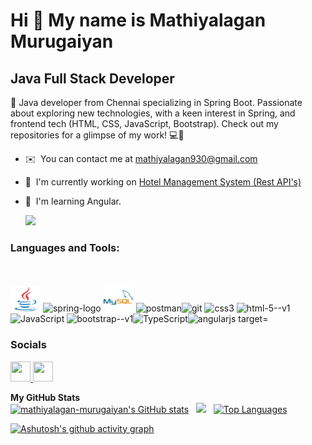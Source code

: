 Hi 👋 My name is Mathiyalagan Murugaiyan
========================================

Java Full Stack Developer
-------------------------

👋 Java developer from Chennai specializing in Spring Boot. Passionate about exploring new technologies, with a keen interest in Spring, and frontend tech (HTML, CSS, JavaScript, Bootstrap). Check out my repositories for a glimpse of my work! 💻🚀

*   ✉️  You can contact me at [mathiyalagan930@gmail.com](mailto:mathiyalagan930@gmail.com)
*   🚀  I'm currently working on [Hotel Management System (Rest API's)](http://github.com/mathiyalagan-murugaiyan/spring-boot-project)
*   🧠  I'm learning Angular.
  
    <a href="https://www.github.com/mathiyalagan-murugaiyan" target="_blank" rel="noreferrer"><img src="https://img.shields.io/github/followers/mathiyalagan-murugaiyan?logo=github&style=for-the- 
     badge&color=22c55e&labelColor=171717" /></a>

 <h3 align="left">Languages and Tools:</h3>
 <br>

<p align="left"> <img src="https://raw.githubusercontent.com/devicons/devicon/master/icons/java/java-original.svg" alt="java" width="48" height="40"/>  <img width="48" height="48" src="https://img.icons8.com/color/48/spring-logo.png" alt="spring-logo"/> <img src="https://raw.githubusercontent.com/devicons/devicon/master/icons/mysql/mysql-original-wordmark.svg" alt="mysql" width="48" height="45"/> <img src="https://www.vectorlogo.zone/logos/getpostman/getpostman-icon.svg" alt="postman" width="48" height="40"/><img src="https://www.vectorlogo.zone/logos/git-scm/git-scm-icon.svg" alt="git" width="48" height="40"/> <img width="48" height="48" src="https://img.icons8.com/color/48/css3.png" alt="css3"/> <img width="48" height="48" src="https://img.icons8.com/color/48/html-5--v1.png" alt="html-5--v1"/><img src="https://raw.githubusercontent.com/danielcranney/readme-generator/main/public/icons/skills/javascript-colored.svg" width="36" height="36" alt="JavaScript" /> <img width="48" height="48" src="https://img.icons8.com/color/48/bootstrap--v1.png" alt="bootstrap--v1"/><img src="https://raw.githubusercontent.com/danielcranney/readme-generator/main/public/icons/skills/typescript-colored.svg" width="36" height="36" alt="TypeScript" /><img width="48" height="40" src="https://img.icons8.com/fluency/48/angularjs.png" alt="angularjs target="_blank  rel="noreferrer" /></p>
                    
  ### Socials
                  
<p align="left">
                      <a href="https://www.github.com/https://github.com/mathiyalagan-murugaiyan/mathiyalagan-murugaiyan/edit/main/README.md" target="_blank" rel="noreferrer"> <picture> <source media="(prefers-color-scheme: dark)" srcset="https://raw.githubusercontent.com/danielcranney/readme-generator/main/public/icons/socials/github-dark.svg" /> <source media="(prefers-color-scheme: light)" srcset="https://raw.githubusercontent.com/danielcranney/readme-generator/main/public/icons/socials/github.svg" /> <img src="https://raw.githubusercontent.com/danielcranney/readme-generator/main/public/icons/socials/github.svg" width="32" height="32" />
                    </picture> 
                    </a>
                      <a href="https://www.linkedin.com/in/mathiyalagan-murugaiyan-87a69a247/" target="_blank" rel="noreferrer">
                    <picture>
                    <source media="(prefers-color-scheme: dark)" srcset="[https://raw.githubusercontent.com/danielcranney/readme-generator/main/public/icons/socials/linkedin-dark.svg](https://img.shields.io/badge/LinkedIn-0077B5?style=for-the-badge&logo=linkedin&logoColor=white)" />
                    <source media="(prefers-color-scheme: light)" srcset="https://raw.githubusercontent.com/danielcranney/readme-generator/main/public/icons/socials/linkedin.svg" />
                    <img src="https://raw.githubusercontent.com/danielcranney/readme-generator/main/public/icons/socials/linkedin.svg" width="32" height="32" />
                    </picture>
                    </a></p>
    <b>My GitHub Stats</b> <br>
  <a href="http://www.github.com/mathiyalagan-murugaiyan"><img src="https://github-readme-stats.vercel.app/api?username=mathiyalagan-murugaiyan&show_icons=true&hide=&count_private=true&title_color=3382ed&text_color=ffffff&icon_color=22c55e&bg_color=171717&hide_border=true&show_icons=true" alt="mathiyalagan-murugaiyan's GitHub stats" /></a> &nbsp; <a href="http://www.github.com/mathiyalagan-murugaiyan"><img src="https://github-readme-streak-stats.herokuapp.com/?user=mathiyalagan-murugaiyan&stroke=ffffff&background=171717&ring=3382ed&fire=3382ed&currStreakNum=ffffff&currStreakLabel=3382ed&sideNums=ffffff&sideLabels=ffffff&dates=ffffff&hide_border=true" /></a> &nbsp;
<a href="https://github.com/mathiyalagan-murugaiyan" align="left"><img src="https://github-readme-stats.vercel.app/api/top-langs/?username=mathiyalagan-murugaiyan&langs_count=10&title_color=3382ed&text_color=ffffff&icon_color=22c55e&bg_color=171717&hide_border=true&locale=en&custom_title=Top%20%Languages" alt="Top Languages" />    </a>

[![Ashutosh's github activity graph](https://github-readme-activity-graph.vercel.app/graph?username=mathiyalagan-murugaiyan&bg_color=000000&color=eae6ea&line=eee7ee&point=ede8e8&area=true&hide_border=true)](https://github.com/ashutosh00710/github-readme-activity-graph)
